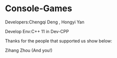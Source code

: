 # Console-Games
Developers:Chengqi Deng , Hongyi Yan

Develop Env:C++ 11 in Dev-CPP

Thanks for the people that supported us show below:

Zihang Zhou (And you!)
